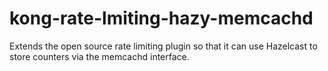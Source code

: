 # kong-rate-lmiting-hazy-memcachd

Extends the open source rate limiting plugin so that it can use Hazelcast to store counters via the memcachd interface.
